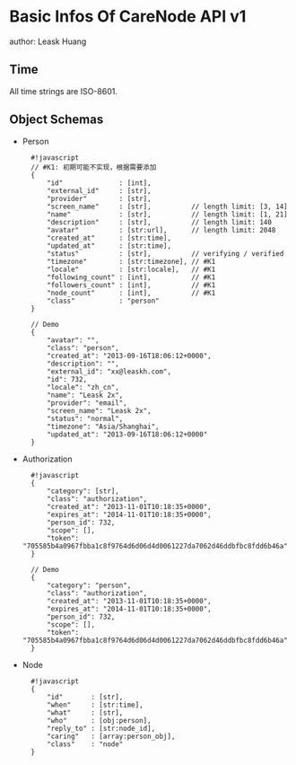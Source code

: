 # Basic Infos Of CareNode API v1

author: Leask Huang


## Time

All time strings are ISO-8601.


## Object Schemas

* Person

        #!javascript
        // #K1: 初期可能不实现，根据需要添加
        {
            "id"              : [int],
            "external_id"     : [str],
            "provider"        : [str],
            "screen_name"     : [str],          // length limit: [3, 14]
            "name"            : [str],          // length limit: [1, 21]
            "description"     : [str],          // length limit: 140
            "avatar"          : [str:url],      // length limit: 2048
            "created_at"      : [str:time],
            "updated_at"      : [str:time],
            "status"          : [str],          // verifying / verified
            "timezone"        : [str:timezone], // #K1
            "locale"          : [str:locale],   // #K1
            "following_count" : [int],          // #K1
            "followers_count" : [int],          // #K1
            "node_count"      : [int],          // #K1
            "class"           : "person"
        }

        // Demo
        {
            "avatar": "",
            "class": "person",
            "created_at": "2013-09-16T18:06:12+0000",
            "description": "",
            "external_id": "xx@leaskh.com",
            "id": 732,
            "locale": "zh_cn",
            "name": "Leask 2x",
            "provider": "email",
            "screen_name": "Leask 2x",
            "status": "normal",
            "timezone": "Asia/Shanghai",
            "updated_at": "2013-09-16T18:06:12+0000"
        }

* Authorization

        #!javascript
        {
            "category": [str],
            "class": "authorization",
            "created_at": "2013-11-01T10:18:35+0000",
            "expires_at": "2014-11-01T10:18:35+0000",
            "person_id": 732,
            "scope": [],
            "token": "705585b4a0967fbba1c8f9764d6d06d4d0061227da7062d46ddbfbc8fdd6b46a"
        }

        // Demo
        {
            "category": "person",
            "class": "authorization",
            "created_at": "2013-11-01T10:18:35+0000",
            "expires_at": "2014-11-01T10:18:35+0000",
            "person_id": 732,
            "scope": [],
            "token": "705585b4a0967fbba1c8f9764d6d06d4d0061227da7062d46ddbfbc8fdd6b46a"
        }

* Node

        #!javascript
        {
            "id"       : [str],
            "when"     : [str:time],
            "what"     : [str],
            "who"      : [obj:person],
            "reply_to" : [str:node_id],
            "caring"   : [array:person_obj],
            "class"    : "node"
        }
